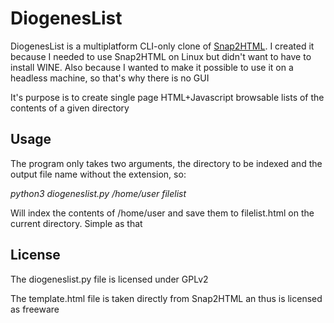 # DiogenesList

DiogenesList is a multiplatform CLI-only clone of [Snap2HTML](http://www.rlvision.com/snap2html/about.php). I created it because I needed to use Snap2HTML on Linux but didn't want to have to install WINE. Also because I wanted to make it possible to use it on a headless machine, so that's why there is no GUI 

It's purpose is to create single page HTML+Javascript browsable lists of the contents of a given directory

## Usage
The program only takes two arguments, the directory to be indexed and the output file name without the extension, so:

 *python3 diogeneslist.py /home/user filelist*
 
Will index the contents of /home/user and save them to filelist.html on the current directory. Simple as that


## License
The diogeneslist.py file is licensed under GPLv2

The template.html file is taken directly from Snap2HTML an thus is licensed as freeware
